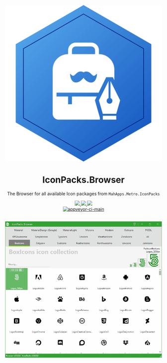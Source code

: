 <div align="center">

  <a href="https://github.com/MahApps/MahApps.Metro.IconPacks.Browser">
    <img alt="MahApps.Metro.IconPacks.Browser" src="./resources/Icon.svg">
  </a>
  <h1>IconPacks.Browser</h1>
  <p>
    The Browser for all available Icon packages from <code>MahApps.Metro.IconPacks</code>
  </p>
  <a href="https://gitter.im/MahApps/MahApps.Metro.IconPacks">
    <img src="https://img.shields.io/badge/Gitter-Join%20Chat-green.svg?style=flat-square">
  </a>
  <a href="https://twitter.com/punker76">
    <img src="https://img.shields.io/badge/twitter-%40punker76-55acee.svg?style=flat-square">
  </a>
  <a href="https://github.com/MahApps/MahApps.Metro.IconPacks.Browser/releases">
    <img src="https://img.shields.io/github/release/MahApps/MahApps.Metro.IconPacks.Browser.svg?style=flat-square">
  </a>
  <br />
  <a href="https://ci.appveyor.com/project/punker76/mahapps-metro-iconpacks-browser/branch/main">
    <img alt="appveyor-ci-main" src="https://img.shields.io/appveyor/ci/punker76/mahapps-metro-iconpacks-browser/main.svg?logo=appveyor&style=flat-square&&label=main">
  </a>
  <br />
  <br />

</div>

![iconbrowserfinal](./resources/iconpacks_latest.gif)
